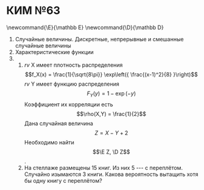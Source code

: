 КИМ №63
=======

\newcommand{\E}{\mathbb E}
\newcommand{\D}{\mathbb D}

1. Случайные величины. Дискретные, непрерывные и смешанные случайные величины
2. Характеристические функции
3.  1. *rv* X имеет плотность распределения
      $$f_X(x) = \frac{1}{\sqrt{8\pi}} \exp\left({ \frac{(x-1)^2}{8} }\right)$$
      *rv* Y имеет функцию распределения
      $$F_Y(y) = 1 - \exp(-y)$$
      Коэффициент их корреляции есть
      $$\rho(X,Y) = \frac{1}{2}$$
      Дана случайная величина $$Z = X - Y + 2$$
      Необходимо найти $$\E Z, \D Z$$.
    2. На стеллаже размещены 15 книг. Из них 5 --- с переплётом.
      Случайно изымаются 3 книги.
      Какова вероятность вытащить хотя бы одну книгу с переплётом?
